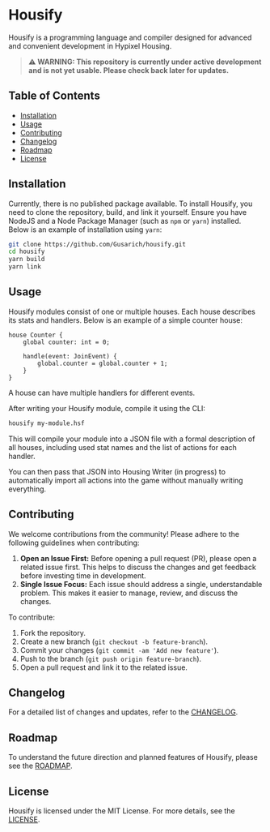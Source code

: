 # Housify

Housify is a programming language and compiler designed for advanced and convenient development in Hypixel Housing.

> **⚠️ WARNING: This repository is currently under active development and is not yet usable. Please check back later for updates.**

## Table of Contents

-   [Installation](#installation)
-   [Usage](#usage)
-   [Contributing](#contributing)
-   [Changelog](#changelog)
-   [Roadmap](#roadmap)
-   [License](#license)

## Installation

Currently, there is no published package available. To install Housify, you need to clone the repository, build, and link it yourself. Ensure you have NodeJS and a Node Package Manager (such as `npm` or `yarn`) installed. Below is an example of installation using `yarn`:

```bash
git clone https://github.com/Gusarich/housify.git
cd housify
yarn build
yarn link
```

## Usage

Housify modules consist of one or multiple houses. Each house describes its stats and handlers. Below is an example of a simple counter house:

```housify
house Counter {
    global counter: int = 0;

    handle(event: JoinEvent) {
        global.counter = global.counter + 1;
    }
}
```

A house can have multiple handlers for different events.

After writing your Housify module, compile it using the CLI:

```bash
housify my-module.hsf
```

This will compile your module into a JSON file with a formal description of all houses, including used stat names and the list of actions for each handler.

You can then pass that JSON into Housing Writer (in progress) to automatically import all actions into the game without manually writing everything.

## Contributing

We welcome contributions from the community! Please adhere to the following guidelines when contributing:

1. **Open an Issue First:** Before opening a pull request (PR), please open a related issue first. This helps to discuss the changes and get feedback before investing time in development.
2. **Single Issue Focus:** Each issue should address a single, understandable problem. This makes it easier to manage, review, and discuss the changes.

To contribute:

1. Fork the repository.
2. Create a new branch (`git checkout -b feature-branch`).
3. Commit your changes (`git commit -am 'Add new feature'`).
4. Push to the branch (`git push origin feature-branch`).
5. Open a pull request and link it to the related issue.

## Changelog

For a detailed list of changes and updates, refer to the [CHANGELOG](CHANGELOG.md).

## Roadmap

To understand the future direction and planned features of Housify, please see the [ROADMAP](ROADMAP.md).

## License

Housify is licensed under the MIT License. For more details, see the [LICENSE](LICENSE).
